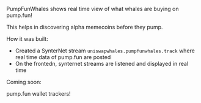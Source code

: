 PumpFunWhales shows real time view of what whales are buying on pump.fun!

This helps in discovering alpha memecoins before they pump.

How it was built:

- Created a SynterNet stream `uniswapwhales.pumpfunwhales.track` where real time data of pump.fun are posted
- On the frontedn, synternet streams are listened and displayed in real time

Coming soon:

pump.fun wallet trackers!